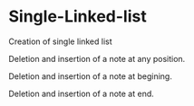 # Single-Linked-list

Creation of single linked list

Deletion and insertion of a note at any position.

Deletion and insertion of a note at begining.

Deletion and insertion of a note at end.
